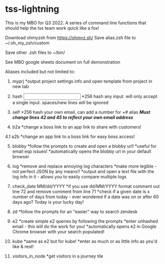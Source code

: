 # tss-lightning
This is my MBO for Q3 2022. A series of command line functions that should help the tss team work quick like a fox!

Download ohmyzsh from https://ohmyz.sh/
Save alias.zsh file to ~/.oh_my_zsh/custom

Save other .zsh files to ~/bin/

See MBO google sheets document on full demonstration

Aliases included but not limited to:
1. myprj
  *output project settings info and open template from project in new tab
2. hash <input>
  *256 hash any input. will only accept a single input. spaces/new lines will be ignored

3. self <optional number>
  *256 hash your own email, can add a number for +# alias
  ***Must change lines 42 and 45 to reflect your own email address***

4. b2a <url>
  *change a boss link to an app link to share with customers!

4.1 a2b <url>
  *change an app link to a boss link for easy boss access!

5. blobby
  *follow the prompts to create and open a blobby url!
  *useful for email esp issues!
  *automatically opens the blobby url in your default browser

6. log <log text from kube>
  *remove and replace annoying log characters
  *make more legible - not perfect JSON by any means!!
  *output and open a text file with the log info in it - allows you to easily compare multiple logs

7. check_date MM/dd/YYYY
  *if you use dd/MM/YYYY format comment out line 72 and remove comment from line 71
  *check if a given date is x number of days from today - ever wondered if a date was on or after 60 days ago? Today is your lucky day!

8. zd
  *follow the prompts for an "easier" way to search zendesk
 
9. e2
  *create simple e2 queries by following the prompts
  *enter unhashed email - this will do the work for you!
  *automatically opens e2 in Google Chrome browser with your search populated!

10. kube
  *same as e2 but for kube!
  *enter as much or as little info as you'd like & rest!

11. visitors_in_node
  *get visitors in a journey tile
